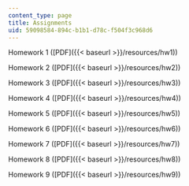 ```yaml
---
content_type: page
title: Assignments
uid: 59098584-894c-b1b1-d78c-f504f3c968d6
---
```


Homework 1 ([PDF]({{< baseurl >}}/resources/hw1))

Homework 2 ([PDF]({{< baseurl >}}/resources/hw2))

Homework 3 ([PDF]({{< baseurl >}}/resources/hw3))

Homework 4 ([PDF]({{< baseurl >}}/resources/hw4))

Homework 5 ([PDF]({{< baseurl >}}/resources/hw5))

Homework 6 ([PDF]({{< baseurl >}}/resources/hw6))

Homework 7 ([PDF]({{< baseurl >}}/resources/hw7))

Homework 8 ([PDF]({{< baseurl >}}/resources/hw8))

Homework 9 ([PDF]({{< baseurl >}}/resources/hw9))